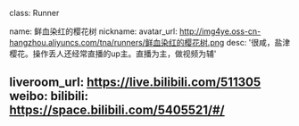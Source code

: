 class: Runner

name: 鲜血染红的樱花树
nickname: 
avatar_url: http://img4ye.oss-cn-hangzhou.aliyuncs.com/tna/runners/鲜血染红的樱花树.png
desc: '很咸，盐津樱花。操作丢人还经常直播的up主。直播为主，做视频为辅'

liveroom_url: https://live.bilibili.com/511305
weibo: 
bilibili: https://space.bilibili.com/5405521/#/
---
